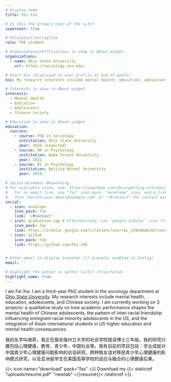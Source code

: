 ```yaml
---
# Display name
title: Fei Xie

# Is this the primary user of the site?
superuser: true

# Role/position/tagline
role: PhD student

# Organizations/Affiliations to show in About widget
organizations:
  - name: Ohio State University
    url: https://sociology.osu.edu/

# Short bio (displayed in user profile at end of posts)
bio: My research interests include mental health, education, adolescents, and Chinese society.

# Interests to show in About widget
interests:
  - Mental Health
  - Education
  - Adolescents
  - Chinese society

# Education to show in About widget
education:
  courses:
    - course: PhD in Sociology
      institution: Ohio State University
      year: 2026 (expected)
    - course: MA in Psychology
      institution: Wake Forest University
      year: 2021
    - course: BS in Psychology
      institution: Beijing Normal University
      year: 2019

# Social/Academic Networking
# For available icons, see: https://wowchemy.com/docs/getting-started/page-builder/#icons
#   For an email link, use "fas" icon pack, "envelope" icon, and a link in the
#   form "mailto:your-email@example.com" or "/#contact" for contact widget.
social:
  - icon: envelope
    icon_pack: fas
    link: '/#contact'
  - icon: graduation-cap # Alternatively, use `google-scholar` icon from `ai` icon pack
    icon_pack: fas
    link: https://scholar.google.com/citations?user=kL_o29kAAAAJ&hl=en&oi=ao
  - icon: github
    icon_pack: fab
    link: https://github.com/Fei-246


# Enter email to display Gravatar (if Gravatar enabled in Config)
email: ''

# Highlight the author in author lists? (true/false)
highlight_name: true
---
```


I am Fei Xie. I am a third-year PhD student in the sociology department at [Ohio State University](https://sociology.osu.edu/). My research interests include mental health, education, adolescents, and Chinese society. I am currently working on 3 projects: a qualitative study on how academic performance shapes the mental health of Chinese adolescents, the pattern of inter-racial friendship influencing immigrant racial minority adolescents in the US, and the integration of Asian international students in US higher education and mental health consequences.

我的名字叫谢菲，我正在俄亥俄州立大学的社会学院就读博士三年级。我的研究兴趣包括心理健康，教育，青少年，中国社会等。我有目前的项目包括：学业成就对中国青少年心理健康问题影响的访谈研究，跨种族友谊对移民青少年心理健康的影响模式研究，以及亚洲留学生在美国高等学校的适应与融合的心理健康后果。

{{< icon name="download" pack="fas" >}} Download my {{< staticref "uploads/resume.pdf" "newtab" >}}resumé{{< /staticref >}}.
